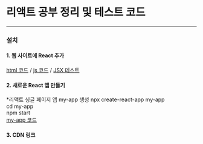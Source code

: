 # 리액트 공부 정리 및 테스트 코드
---
### 설치

#### 1. 웹 사이트에 React 추가
[html 코드](test\01index.html) / [js 코드](test\01like_button.js) / [JSX 테스트](test\01test.html)

#### 2. 새로운 React 앱 만들기
*리액트 싱글 페이지 앱 my-app 생성
  npx create-react-app my-app  
  cd my-app  
  npm start  
  [my-app 코드](my-app)

#### 3. CDN 링크
